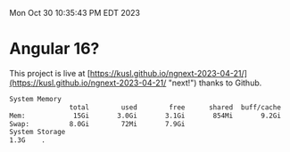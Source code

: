 Mon Oct 30 10:35:43 PM EDT 2023

# Angular 16?


This project is live at [https://kusl.github.io/ngnext-2023-04-21/](https://kusl.github.io/ngnext-2023-04-21/ "next!") thanks to Github.

```bash
System Memory
               total        used        free      shared  buff/cache   available
Mem:            15Gi       3.0Gi       3.1Gi       854Mi       9.2Gi        11Gi
Swap:          8.0Gi        72Mi       7.9Gi
System Storage
1.3G	.
```
